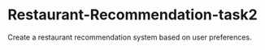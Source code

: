 # Restaurant-Recommendation-task2
Create a restaurant recommendation system based on user preferences.
